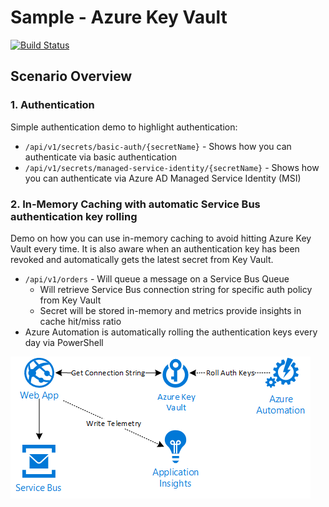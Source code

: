 # Sample - Azure Key Vault
[![Build Status](https://travis-ci.org/tomkerkhove/demo-azure-key-vault.svg?branch=master)](https://travis-ci.org/tomkerkhove/sample-azure-key-vault)

## Scenario Overview

### 1. Authentication
Simple authentication demo to highlight authentication:
- `/api/v1/secrets/basic-auth/{secretName}` - Shows how you can authenticate via basic authentication
- `/api/v1/secrets/managed-service-identity/{secretName}` - Shows how you can authenticate via Azure AD Managed Service Identity (MSI)

### 2. In-Memory Caching with automatic Service Bus authentication key rolling
Demo on how you can use in-memory caching to avoid hitting Azure Key Vault every time. It is also aware when an authentication key has been revoked and automatically gets the latest secret from Key Vault.

- `/api/v1/orders` - Will queue a message on a Service Bus Queue
    - Will retrieve Service Bus connection string for specific auth policy from Key Vault
    - Secret will be stored in-memory and metrics provide insights in cache hit/miss ratio
- Azure Automation is automatically rolling the authentication keys every day via PowerShell

![Key Rolling scenario](./media/key-rolling.png)
